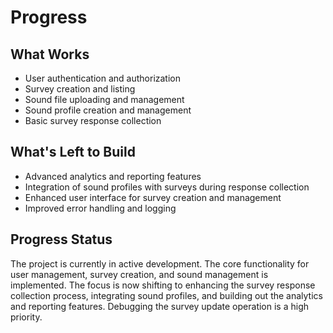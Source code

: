 # Progress

## What Works

-   User authentication and authorization
-   Survey creation and listing
-   Sound file uploading and management
-   Sound profile creation and management
-   Basic survey response collection

## What's Left to Build

-   Advanced analytics and reporting features
-   Integration of sound profiles with surveys during response collection
-   Enhanced user interface for survey creation and management
-   Improved error handling and logging

## Progress Status

The project is currently in active development. The core functionality for user management, survey creation, and sound management is implemented. The focus is now shifting to enhancing the survey response collection process, integrating sound profiles, and building out the analytics and reporting features. Debugging the survey update operation is a high priority.